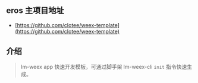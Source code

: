 ## eros 主项目地址
- [https://github.com/clotee/weex-template](https://github.com/clotee/weex-template)


## 介绍

> lm-weex app 快速开发模板，可通过脚手架 lm-weex-cli `init` 指令快速生成。



